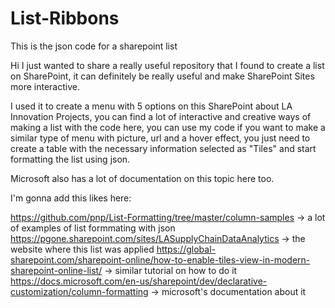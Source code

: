 # List-Ribbons
This is the json code for a sharepoint list


Hi I just wanted to share a really useful repository that I found to create a list on SharePoint, it can definitely be really useful and make SharePoint Sites more interactive. 

I used it to create a menu with 5 options on this SharePoint about LA Innovation Projects, you can find a lot of interactive and creative ways of making a list with the
code here, you can use my code if you want to make a similar type of menu with picture, url and a hover effect, you just need to create a table with the necessary 
information selected as "Tiles" and start formatting the list using json.

Microsoft also has a lot of documentation on this topic here too.

I'm gonna add this likes here:

https://github.com/pnp/List-Formatting/tree/master/column-samples -> a lot of examples of list formmating with json
https://pgone.sharepoint.com/sites/LASupplyChainDataAnalytics -> the website where this list was applied
https://global-sharepoint.com/sharepoint-online/how-to-enable-tiles-view-in-modern-sharepoint-online-list/ -> similar tutorial on how to do it
https://docs.microsoft.com/en-us/sharepoint/dev/declarative-customization/column-formatting -> microsoft's documentation about it

